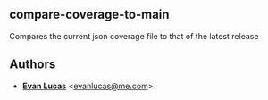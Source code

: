 ## compare-coverage-to-main

Compares the current json coverage file to that of the latest release

## Authors

* [**Evan Lucas**](mailto:evanlucas@me.com) &lt;evanlucas@me.com&gt;

